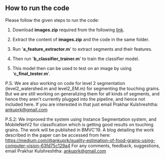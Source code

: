 ## How to run the code

Please follow the given steps to run the code:

1) Download <b>images.zip</b> required from the following <a href="https://drive.google.com/open?id=0B41ysiBvWu8xaGdFbDRjbGVHd1k">link</a>. 

2) Extract the content of <b>images.zip</b> and the code in the same folder.

3) Run '<b>a_feature_extractor.m</b>' to extract segments and their features.

4) Then run '<b>b_classifier_trainer.m</b>' to train the classifier model.

5) This model then can be used to test on an image by using '<b>c_final_tester.m</b>'.

P.S. We are also working on code for level 2 segmentation (level2_watershed.m and level2_EM.m) for segmenting the touching grains. But we are still working on generalizing them for all kinds of segments, and hence they aren't currently plugged into the pipeline, and hence not included here. If you are interested in that just email Prakhar Kulshreshtha: ankuprk@gmail.com 

P.S.2: We improved the system using Instance Segmentation system, and MobileNetV2 for classification which is getting good results on touching grains. The work will be published in BMVC'19. A blog detailing the work described in the paper can be accessed from here: https://medium.com/@ankuprk/quality-estimation-of-food-grains-using-computer-vision-63fd75c129a4
For any comments, feedback, suggestions, email Prakhar Kulshreshtha: ankuprk@gmail.com
